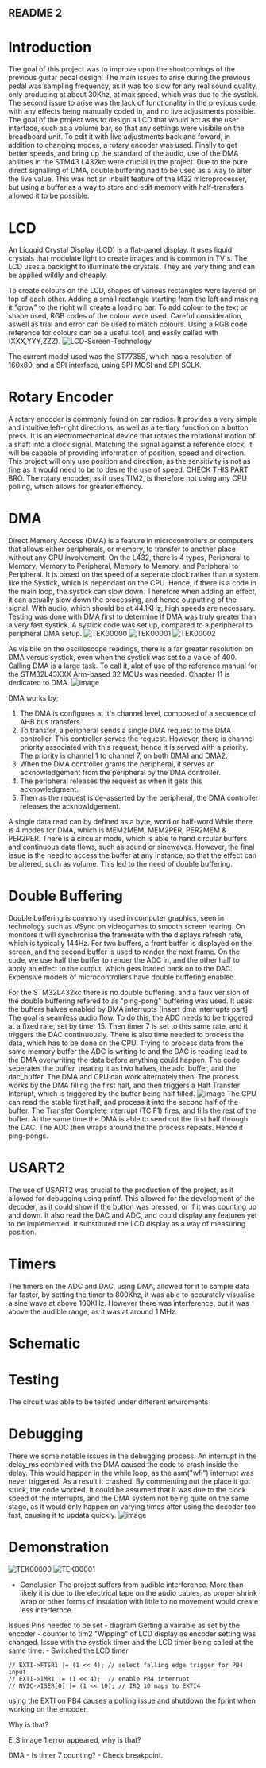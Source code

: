 ## README 2
# Introduction
The goal of this project was to improve upon the shortcomings of the previous guitar pedal design. 
The main issues to arise during the previous pedal was sampling frequency, as it was too slow for any real sound quality, only producing at about 30Khz, at max speed, which was due to the systick.
The second issue to arise was the lack of functionality in the previous code, with any effects being manually coded in, and no live adjustments possible.
The goal of the project was to design a LCD that would act as the user interface, such as a volume bar, so that any settings were visibile on the breadboard unit.
To edit it with live adjustments back and foward, in addition to changing modes, a rotary encoder was used.
Finally to get better speeds, and bring up the standard of the audio, use of the DMA abilities in the  STM43 L432kc were crucial in the project. 
Due to the pure direct signalling of DMA, double buffering had to be used as a way to alter the live value.
This was not an inbuilt feature of the l432 microprocesser, but using a buffer as a way to store and edit memory with half-transfers allowed it to be possible.

# LCD 
An Licquid Crystal Display (LCD) is a flat-panel display.
It uses liquid crystals that modulate light to create images and is common in TV's.
The LCD uses a backlight to illuminate the crystals.
They are very thing and can be applied wildly and cheaply.

To create colours on the LCD, shapes of various rectangles were layered on top of each other.
Adding a small rectangle starting from the left and making it "grow" to the right will create a loading bar.
To add colour to the text or shape used, RGB codes of the colour were used. 
Careful consideration, aswell as trial and error can be used to match colours.
Using a RGB code reference for colours can be a useful tool, and easily called with (XXX,YYY,ZZZ).
![LCD-Screen-Technology](https://github.com/user-attachments/assets/671eaa26-7662-4b65-bfd7-393951c3a662)

The current model used was the ST7735S, which has a resolution of 160x80, and a SPI interface, using SPI MOSI and SPI SCLK.
# Rotary Encoder
A rotary encoder is commonly found on car radios.
It provides a very simple and intuitive left-right directions, as well as a tertiary function on a button press.
It is an electromechanical device that rotates the rotational motion of a shaft into a clock signal.
Matching the signal against a reference clock, it will be capable of providing information of position, speed and direction.
This project will only use position and direction, as the sensitivity is not as fine as it would need to be to desire the use of speed. CHECK THIS PART BRO.
The rotary encoder, as it uses TIM2, is therefore not using any CPU polling, which allows for greater effiency.
# DMA
Direct Memory Access (DMA) is a feature in microcontrollers or computers that allows either peripherals, or memory, to transfer to another place without any CPU involvement.
On the L432, there is 4 types, Peripheral to Memory, Memory to Peripheral, Memory to Memory, and Peripheral to Peripheral.
It is based on the speed of a seperate clock rather than a system like the Systick, which is dependant on the CPU.
Hence, if there is a code in the main loop, the systick can slow down.
Therefore when adding an effect, it can actually slow down the processing, and hence outputting of the signal.
With audio, which should be at 44.1KHz, high speeds are necessary.
Testing was done with DMA first to determine if DMA was truly greater than a very fast systick.
A systick code was set up, compared to a peripheral to peripheral DMA setup.
![TEK00000](https://github.com/user-attachments/assets/b410cd4c-deb4-40e8-9997-0a611acadd9f)
![TEK00001](https://github.com/user-attachments/assets/16c276cc-c6c4-429a-a47f-7e4ab50002cb)
![TEK00002](https://github.com/user-attachments/assets/1ca19286-4941-4b1f-8f07-088e126f9bb8)

As visibile on the oscilloscope readings, there is a far greater resolution on DMA versus systick, even when the systick was set to a value of 400.
Calling DMA is a large task.
To call it, alot of use of the reference manual for the STM32L43XXX Arm-based 32 MCUs was needed.
Chapter 11 is dedicated to DMA.
![image](https://github.com/user-attachments/assets/92524a20-0b7f-43c3-9426-117782597d2a)


DMA works by;
1. The DMA is configures at it's channel level, composed of a sequence of AHB bus transfers.
2. To transfer, a peripheral sends a single DMA request to the DMA controller.
This controller serves the request.
However, there is channel priority associated with this request, hence it is served with a priority.
The priority is channel 1 to channel 7, on both DMA1 and DMA2.
3. When the DMA controller grants the peripheral, it serves an acknowledgement from the peripheral by the DMA controller.
4. The peripheral releases the request as when it gets this acknowledgment.
5. Then as the request is de-asserted by the peripheral, the DMA controller releases the acknowldgement.

A single data read can by defined as a byte, word or half-word
While there is 4 modes for DMA, which is MEM2MEM, MEM2PER, PER2MEM & PER2PER.
There is a circular mode, which is able to hand circular buffers and continuous data flows, such as sound or sinewaves.
However, the final issue is the need to access the buffer at any instance, so that the effect can be altered, such as volume.
This led to the need of double buffering.

# Double Buffering
Double buffering is commonly used in computer graphics, seen in technology such as VSync on videogames to smooth screen tearing.
On monitors it will synchronise the framerate with the displays refresh rate, which is typically 144Hz.
For two buffers, a front buffer is displayed on the screen, and the second buffer is used to render the next frame.
On the code, we use half the buffer to render the ADC in, and the other half to apply an effect to the output, which gets loaded back on to the DAC.
Expensive models of microcontrollers have double buffering enabled.

For the STM32L432kc there is no double buffering, and a faux verision of the double buffering refered to as "ping-pong" buffering was used.
It uses the buffers halves enabled by DMA interrupts [insert dma interrupts part]
The goal is seamless audio flow.
To do this, the ADC needs to be triggered at a fixed rate, set by timer 15.
Then timer 7 is set to this same rate, and it triggers the DAC continuously.
There is also time needed to process the data, which has to be done on the CPU.
Trying to process data from the same memory buffer the ADC is writing to and the DAC is reading lead to the DMA overwriting the data before anything could happen.
The code seperates the buffer, treating it as two halves, the adc_buffer, and the dac_buffer.
The DMA and CPU can work alternately then.
The process works by the DMA filling the first half, and then triggers a Half Transfer Interupt, which is triggered by the buffer being half filled.
![image](https://github.com/user-attachments/assets/a4cad1db-c646-4e20-9043-4d5723aacf26)
The CPU can read the stable first half, and process it into the second half of the buffer. 
The Transfer Complete Interrupt (TCIF1) fires, and fills the rest of the buffer.
At the same time the DMA is able to send out the first half through the DAC.
The ADC then wraps around the the process repeats.
Hence it ping-pongs.

# USART2
The use of USART2 was crucial to the production of the project, as it allowed for debugging using printf. This allowed for the development of the decoder, as it could show if the button was pressed, or if it was counting up and down.
It also read the DAC and ADC, and could display any features yet to be implemented.
It substituted the LCD display as a way of measuring position.

# Timers
The timers on the ADC and DAC, using DMA, allowed for it to sample data far faster, by setting the timer to 800Khz, it was able to accurately visualise a sine wave at above 100KHz. However there was interference, but it was above the audible range, as it was at around 1 MHz.

# Schematic

# Testing
The circuit was able to be tested under different enviroments
# Debugging
There we some notable issues in the debugging process. An interrupt in the delay_ms combined with the DMA caused the code to crash inside the delay.
This would happen in the while loop, as the asm("wfi") interrupt was never triggered. 
As a result it crashed. 
By commenting out the place it got stuck, the code worked.
It could be assumed that it was due to the clock speed of the interrupts, and the DMA system not being quite on the same stage, as it would only happen on varying times after using the decoder too fast, causing it to updata quickly.
![image](https://github.com/user-attachments/assets/c8af4fc1-b4f8-4dbd-b5ba-0570fadda8e4)


# Demonstration

![TEK00000](https://github.com/user-attachments/assets/ff042cc7-0b89-43c7-9abf-ee9513e5d677)
![TEK00001](https://github.com/user-attachments/assets/8c51c586-f085-4280-b151-a8c4d43b9edf)
- Conclusion
The project suffers from audible interference.
More than likely it is due to the electrical tape on the audio cables, as proper shrink wrap or other forms of insulation with little to no movement would create less interfernce.

Issues
Pins needed to be set - diagram
Getting a vairable as set by the encoder - counter to tim2
"Wipping" of LCD display as encoder setting was changed.
Issue with the systick timer and the LCD timer being called at the same time. - Switched the LCD timer




    // EXTI->FTSR1 |= (1 << 4); // select falling edge trigger for PB4 input
    // EXTI->IMR1 |= (1 << 4);  // enable PB4 interrupt
    // NVIC->ISER[0] |= (1 << 10); // IRQ 10 maps to EXTI4

using the EXTI on PB4 causes a polling issue and shutdown the fprint when working on the encoder.

Why is that?

E_S image 1 error appeared, why is that?

DMA - Is timer 7 counting? - Check breakpoint.
